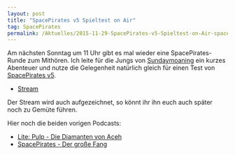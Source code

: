 ```yaml
---
layout: post
title: "SpacePirates v5 Spieltest on Air"
tag: SpacePirates
permalink: /Aktuelles/2015-11-29-SpacePirates-v5-Spieltest-on-Air-spacepirates
---
```


Am nächsten Sonntag um 11 Uhr gibt es mal wieder eine SpacePirates-Runde zum Mithören. Ich leite für die Jungs von [Sundaymoaning](http://sundaymoaning.de) ein kurzes Abenteuer und nutze die Gelegenheit natürlich gleich für einen Test von [SpacePirates v5](https://spacepirates.jcgames.de/Spielregeln/).

- [Stream](http://streams.xenim.de/sundaymoaning.mp3)

Der Stream wird auch aufgezeichnet, so könnt ihr ihn euch auch später noch zu Gemüte führen.

Hier noch die beiden vorigen Podcasts:

- [Lite: Pulp - Die Diamanten von Aceh](http://sundaymoaning.fracker.de/smc067-die-diamanten-von-aceh/)
- [SpacePirates - Der große Fang](http://sundaymoaning.fracker.de/smc100-spacepirates-der-grose-fang/)
